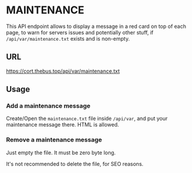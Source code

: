 # MAINTENANCE

This API endpoint allows to display a message in a red card on top of each
page, to warn for servers issues and potentially other stuff, if
`/api/var/maintenance.txt` exists and is non-empty.

## URL

https://cort.thebus.top/api/var/maintenance.txt

## Usage

### Add a maintenance message

Create/Open the `maintenance.txt` file inside `/api/var`, and put your
maintenance message there. HTML is allowed.

### Remove a maintenance message

Just empty the file. It must be zero byte long.

It's not recommended to delete the file, for SEO reasons.
